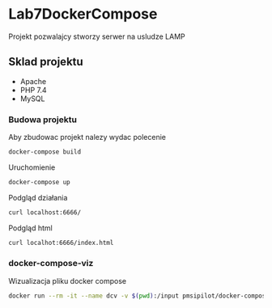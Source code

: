 # Lab7DockerCompose

Projekt pozwalajcy stworzy serwer na usludze LAMP

## Sklad projektu
* Apache
* PHP 7.4
* MySQL

### Budowa projektu

Aby zbudowac projekt nalezy wydac polecenie 

```bash
docker-compose build
```
Uruchomienie

```bash
docker-compose up
```
Podgląd działania 

```bash
curl localhost:6666/ 
```

Podgląd html

```bash
curl localhot:6666/index.html
```

### docker-compose-viz

Wizualizacja pliku docker compose 

```bash
docker run --rm -it --name dcv -v $(pwd):/input pmsipilot/docker-compose-viz render -m image docker-compose.yml
```

